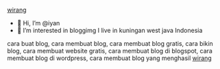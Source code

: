 <a href="http://wirang.online/">wirang</a>

- 👋 Hi, I’m @iyan
- 👀 I’m interested in bloggimg
I live in kuningan west java Indonesia

<!---
wirangblog/wirangblog is a ✨ special ✨ repository because its `README.md` (this file) appears on your GitHub profile.
You can click the Preview link to take a look at your changes.
--->
cara buat blog, cara membuat blog, cara membuat blog gratis, cara bikin blog, cara membuat website gratis, cara membuat blog di blogspot, cara membuat blog di wordpress, cara membuat blog yang menghasil
<a href="http://wirang.online/">wirang</a>

